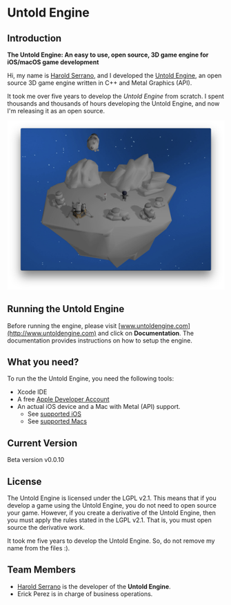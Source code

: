 # Untold Engine

## Introduction

**The Untold Engine: An easy to use, open source, 3D game engine for iOS/macOS game development**

Hi, my name is [Harold Serrano](http://www.haroldserrano.com), and I developed the [Untold Engine](http://www.untoldengine.com), an open source 3D game engine written in C++ and Metal Graphics (API).

It took me over five years to develop the *Untold Engine* from scratch. I spent thousands and thousands of hours developing the Untold Engine, and now I'm releasing it as an open source. 


![image1](images/gamedemo1.png)

## Running the Untold Engine

Before running the engine, please visit [www.untoldengine.com](http://www.untoldengine.com) and click on **Documentation**. The documentation provides instructions on how to setup the engine.

## What you need?

To run the the Untold Engine, you need the following tools:

* Xcode IDE
* A free [Apple Developer Account](https://developer.apple.com)
* An actual iOS device and a Mac with Metal (API) support. 
	* See [supported iOS](https://developer.apple.com/library/archive/documentation/DeviceInformation/Reference/iOSDeviceCompatibility/HardwareGPUInformation/HardwareGPUInformation.html)
	* See [supported Macs](https://support.apple.com/en-us/HT205073)

## Current Version

Beta version v0.0.10

## License

The Untold Engine is licensed under the LGPL v2.1. This means that if you develop a game using the Untold Engine, you do not need to open source your game. However, if you create a derivative of the Untold Engine, then you must apply the rules stated in the LGPL v2.1. That is, you must open source the derivative work.

It took me five years to develop the Untold Engine. So, do not remove my name from the files :).

## Team Members

- [Harold Serrano](http://www.haroldserrano.com) is the developer of the **Untold Engine**.
- Erick Perez is in charge of business operations.